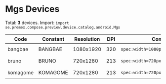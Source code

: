 # Mgs Devices

Total: **3** devices. Import: `import se.premex.compose.preview.device.catalog.android.Mgs`

| Code | Constant | Resolution | DPI | Compose Spec | Preview Usage |
|------|----------|------------|-----|-------------|---------------|
| bangbae | BANGBAE | 1080x1920 | 320 | `spec:width=1080px,height=1920px,dpi=320` | `@Preview(device = Mgs.BANGBAE)` |
| bruno | BRUNO | 720x1280 | 213 | `spec:width=720px,height=1280px,dpi=213` | `@Preview(device = Mgs.BRUNO)` |
| komagome | KOMAGOME | 720x1280 | 213 | `spec:width=720px,height=1280px,dpi=213` | `@Preview(device = Mgs.KOMAGOME)` |

<!-- Generated automatically. Do not edit manually. -->
